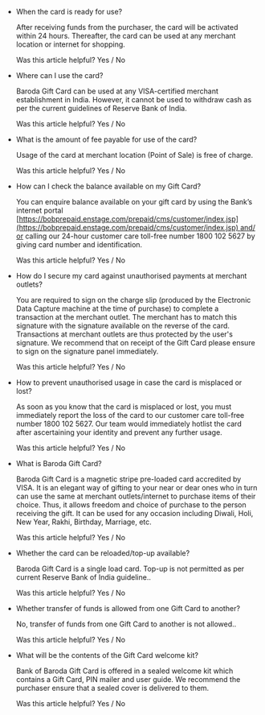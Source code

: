 *   When the card is ready for use?
    
    After receiving funds from the purchaser, the card will be activated within 24 hours. Thereafter, the card can be used at any merchant location or internet for shopping.
    
    Was this article helpful? Yes / No
    
*   Where can I use the card?
    
    Baroda Gift Card can be used at any VISA-certified merchant establishment in India. However, it cannot be used to withdraw cash as per the current guidelines of Reserve Bank of India.
    
    Was this article helpful? Yes / No
    
*   What is the amount of fee payable for use of the card?
    
    Usage of the card at merchant location (Point of Sale) is free of charge.
    
    Was this article helpful? Yes / No
    
*   How can I check the balance available on my Gift Card?
    
    You can enquire balance available on your gift card by using the Bank’s internet portal [https://bobprepaid.enstage.com/prepaid/cms/customer/index.jsp](https://bobprepaid.enstage.com/prepaid/cms/customer/index.jsp) and/or calling our 24-hour customer care toll-free number 1800 102 5627 by giving card number and identification.
    
    Was this article helpful? Yes / No
    
*   How do I secure my card against unauthorised payments at merchant outlets?
    
    You are required to sign on the charge slip (produced by the Electronic Data Capture machine at the time of purchase) to complete a transaction at the merchant outlet. The merchant has to match this signature with the signature available on the reverse of the card. Transactions at merchant outlets are thus protected by the user's signature. We recommend that on receipt of the Gift Card please ensure to sign on the signature panel immediately.
    
    Was this article helpful? Yes / No
    
*   How to prevent unauthorised usage in case the card is misplaced or lost?
    
    As soon as you know that the card is misplaced or lost, you must immediately report the loss of the card to our customer care toll-free number 1800 102 5627. Our team would immediately hotlist the card after ascertaining your identity and prevent any further usage.
    
    Was this article helpful? Yes / No
    
*   What is Baroda Gift Card?
    
    Baroda Gift Card is a magnetic stripe pre-loaded card accredited by VISA. It is an elegant way of gifting to your near or dear ones who in turn can use the same at merchant outlets/internet to purchase items of their choice. Thus, it allows freedom and choice of purchase to the person receiving the gift. It can be used for any occasion including Diwali, Holi, New Year, Rakhi, Birthday, Marriage, etc.
    
    Was this article helpful? Yes / No
    
*   Whether the card can be reloaded/top-up available?
    
    Baroda Gift Card is a single load card. Top-up is not permitted as per current Reserve Bank of India guideline..
    
    Was this article helpful? Yes / No
    
*   Whether transfer of funds is allowed from one Gift Card to another?
    
    No, transfer of funds from one Gift Card to another is not allowed..
    
    Was this article helpful? Yes / No
    
*   What will be the contents of the Gift Card welcome kit?
    
    Bank of Baroda Gift Card is offered in a sealed welcome kit which contains a Gift Card, PIN mailer and user guide. We recommend the purchaser ensure that a sealed cover is delivered to them.
    
    Was this article helpful? Yes / No